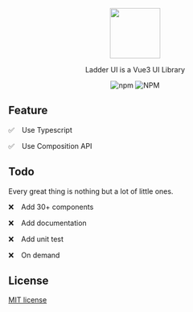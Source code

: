 <p align="center">
  <img src="https://i.loli.net/2021/07/01/Mn31uhsEBtQbyol.png" width="100px">
</p>

<p align="center"><span class="icon">Ladder UI</span> is a Vue3 UI Library</p>

<p align="center">
  <img alt="npm" src="https://img.shields.io/npm/v/ladder-ui?style=flat-square">
  <img alt="NPM" src="https://img.shields.io/npm/l/ladder-ui?style=flat-square">
</p>


## Feature

✅  &ensp; Use Typescript

✅  &ensp; Use Composition API

## Todo

Every great thing is nothing but a lot of little ones.

❌  &ensp; Add 30+ components

❌  &ensp; Add documentation

❌  &ensp; Add unit test

❌  &ensp; On demand


## License

[MIT license](./LICENSE)
